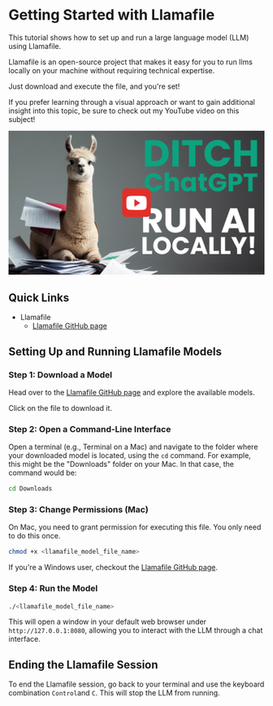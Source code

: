 # Getting Started with Llamafile

This tutorial shows how to set up and run a large language model (LLM) using Llamafile. 

Llamafile is an open-source project that makes it easy for you to run llms locally on your machine without requiring technical expertise. 

Just download and execute the file, and you're set! 

If you prefer learning through a visual approach or want to gain additional insight into this topic, be sure to check out my YouTube video on this subject!

[![get-started-llamafile-thumbnail](/llamafile/getting-started-with-llamafile/get-startet-with-llamafile-thumbnail.png)](https://youtu.be/IkzmOzy1maE)

## Quick Links

* Llamafile
	+ [Llamafile GitHub page](https://github.com/Mozilla-Ocho/llamafile?tab=readme-ov-file#llamafile)


## Setting Up and Running Llamafile Models

### Step 1: Download a Model
Head over to the [Llamafile GitHub page](https://github.com/Mozilla-Ocho/llamafile?tab=readme-ov-file#llamafile) and explore the available models.

Click on the file to download it. 

### Step 2: Open a Command-Line Interface
Open a terminal (e.g., Terminal on a Mac) and navigate to the folder where your downloaded model is located, using the `cd` command. For example, this might be the "Downloads" folder on your Mac. In that case, the command would be:

```bash
cd Downloads
```

### Step 3: Change Permissions (Mac)

On Mac, you need to grant permission for executing this file. You only need to do this once. 

```bash
chmod +x <llamafile_model_file_name>
```

If you're a Windows user, checkout the [Llamafile GitHub page](https://github.com/Mozilla-Ocho/llamafile?tab=readme-ov-file#llamafile).


### Step 4: Run the Model
```bash
./<llamafile_model_file_name>
```

This will open a window in your default web browser under `http://127.0.0.1:8080`, allowing you to interact with the LLM through a chat interface.

## Ending the Llamafile Session

To end the Llamafile session, go back to your terminal and use the keyboard combination `Control`and `C`. This will stop the LLM from running. 

